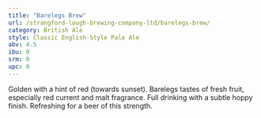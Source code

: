 ```yaml
---
title: "Barelegs Brew"
url: /strangford-lough-brewing-company-ltd/barelegs-brew/
category: British Ale
style: Classic English-Style Pale Ale
abv: 4.5
ibu: 0
srm: 0
upc: 0
---
```

Golden with a hint of red (towards sunset). Barelegs tastes of fresh fruit, especially red current and malt fragrance. Full drinking with a subtle hoppy finish. Refreshing for a beer of this strength.
